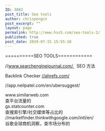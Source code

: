 ```yaml
---
ID: 3082
post_title: Seo tools
author: chrispengcn
post_excerpt: ""
layout: page
permalink: http://www.hss5.com/seo-tools-2/
published: true
post_date: 2019-07-15 15:55:18
---
```

==========SEO TOOLS============

//www.searchenginejournal.com/   SEO 方法

Backlink Checker <a href="https://ahrefs.com/">//ahrefs.com/</a>

//app.neilpatel.com/en/ubersuggest/
<div>www.similarweb.com</div>
<div>查平台流量的</div>
<div>gs.statcounter.com</div>
<div>查搜索引擎/社交媒体等占比的</div>
<div>//marketfinder.thinkwithgoogle.com/intl/en/</div>
<div>谷歌全球商机洞察，查市场分布的</div>